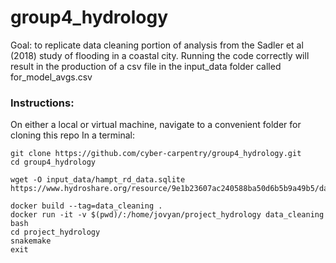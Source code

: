 # group4_hydrology
Goal: to replicate data cleaning portion of analysis from the Sadler et al (2018) study of flooding in a coastal city. Running the code correctly will result in the production of a csv file in the input_data folder called for_model_avgs.csv

### Instructions:
On either a local or virtual machine, navigate to a convenient folder for cloning this repo
In a terminal:
```
git clone https://github.com/cyber-carpentry/group4_hydrology.git
cd group4_hydrology

wget -O input_data/hampt_rd_data.sqlite https://www.hydroshare.org/resource/9e1b23607ac240588ba50d6b5b9a49b5/data/contents/hampt_rd_data.sqlite

docker build --tag=data_cleaning . 
docker run -it -v $(pwd)/:/home/jovyan/project_hydrology data_cleaning bash
cd project_hydrology
snakemake
exit
```
